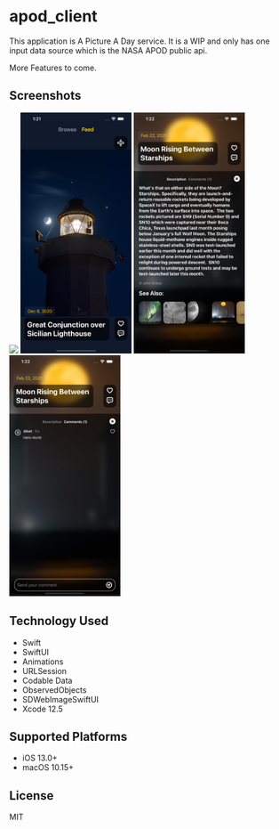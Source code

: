 # apod_client

This application is A Picture A Day service. It is a WIP and only has one input data source which is the NASA APOD public api.

More Features to come.

## Screenshots
<img src="demo/1.png" width="200"> <img src="demo/2.png" width="200"> <img src="demo/3.png" width="200"> <img src="demo/4.png" width="200">


## Technology Used

- Swift
- SwiftUI
- Animations
- URLSession
- Codable Data
- ObservedObjects
- SDWebImageSwiftUI
- Xcode 12.5

## Supported Platforms

* iOS 13.0+
* macOS 10.15+

## License

MIT
